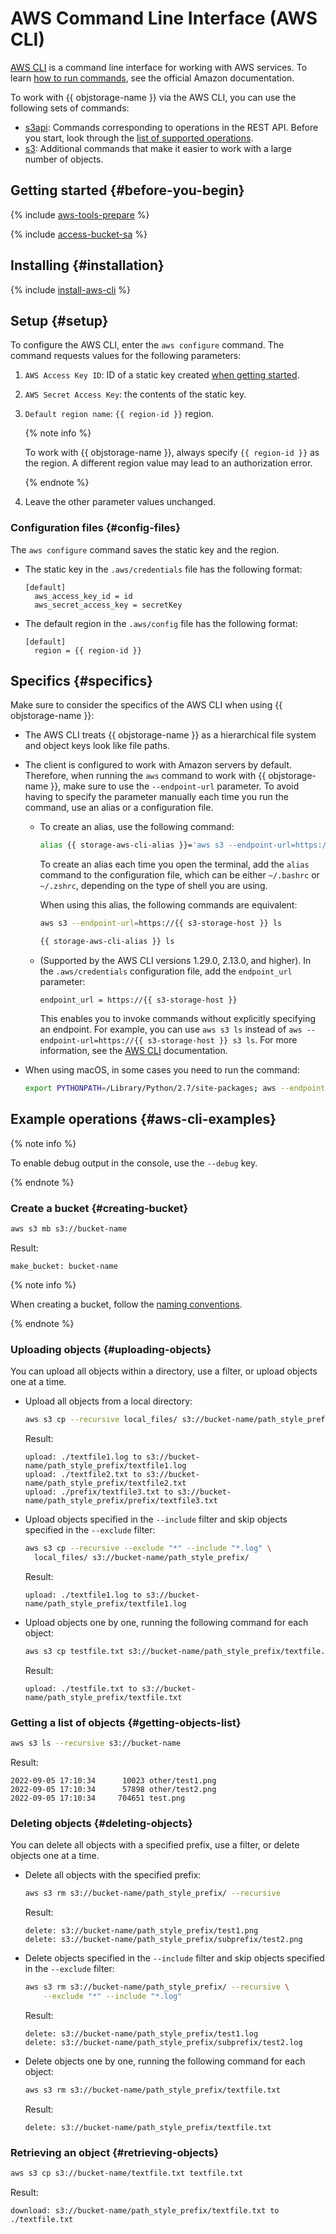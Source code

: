 # AWS Command Line Interface (AWS CLI)

[AWS CLI](https://aws.amazon.com/cli/) is a command line interface for working with AWS services. To learn [how to run commands](https://awscli.amazonaws.com/v2/documentation/api/latest/reference/index.html), see the official Amazon documentation.

To work with {{ objstorage-name }} via the AWS CLI, you can use the following sets of commands:
* [s3api](https://awscli.amazonaws.com/v2/documentation/api/latest/reference/s3api/index.html): Commands corresponding to operations in the REST API. Before you start, look through the [list of supported operations](../s3/api-ref/index.md).
* [s3](https://awscli.amazonaws.com/v2/documentation/api/latest/reference/s3/index.html): Additional commands that make it easier to work with a large number of objects.

## Getting started {#before-you-begin}

{% include [aws-tools-prepare](../../_includes/aws-tools/aws-tools-prepare.md) %}

{% include [access-bucket-sa](../../_includes/storage/access-bucket-sa.md) %}

## Installing {#installation}

{% include [install-aws-cli](../../_includes/aws-tools/install-aws-cli.md) %}

## Setup {#setup}

To configure the AWS CLI, enter the `aws configure` command. The command requests values for the following parameters:
1. `AWS Access Key ID`: ID of a static key created [when getting started](#before-you-begin).
1. `AWS Secret Access Key`: the contents of the static key.
1. `Default region name`: `{{ region-id }}` region.

   {% note info %}

   To work with {{ objstorage-name }}, always specify `{{ region-id }}` as the region. A different region value may lead to an authorization error.

   {% endnote %}

1. Leave the other parameter values unchanged.

### Configuration files {#config-files}

The `aws configure` command saves the static key and the region.
* The static key in the `.aws/credentials` file has the following format:

   ```
   [default]
     aws_access_key_id = id
     aws_secret_access_key = secretKey
   ```

* The default region in the `.aws/config` file has the following format:

   ```
   [default]
     region = {{ region-id }}
   ```

## Specifics {#specifics}

Make sure to consider the specifics of the AWS CLI when using {{ objstorage-name }}:

* The AWS CLI treats {{ objstorage-name }} as a hierarchical file system and object keys look like file paths.
* The client is configured to work with Amazon servers by default. Therefore, when running the `aws` command to work with {{ objstorage-name }}, make sure to use the `--endpoint-url` parameter. To avoid having to specify the parameter manually each time you run the command, use an alias or a configuration file.
   * To create an alias, use the following command:

      ```bash
      alias {{ storage-aws-cli-alias }}='aws s3 --endpoint-url=https://{{ s3-storage-host }}'
      ```

      To create an alias each time you open the terminal, add the `alias` command to the configuration file, which can be either `~/.bashrc` or `~/.zshrc`, depending on the type of shell you are using.

      When using this alias, the following commands are equivalent:

      ```bash
      aws s3 --endpoint-url=https://{{ s3-storage-host }} ls
      ```

      ```bash
      {{ storage-aws-cli-alias }} ls
      ```

   * (Supported by the AWS CLI versions 1.29.0, 2.13.0, and higher). In the `.aws/credentials` configuration file, add the `endpoint_url` parameter:

      ```text
      endpoint_url = https://{{ s3-storage-host }}
      ```

      This enables you to invoke commands without explicitly specifying an endpoint. For example, you can use `aws s3 ls` instead of `aws --endpoint-url=https://{{ s3-storage-host }} s3 ls`. For more information, see the [AWS CLI](https://docs.aws.amazon.com/sdkref/latest/guide/feature-ss-endpoints.html) documentation.

* When using macOS, in some cases you need to run the command:

   ```bash
   export PYTHONPATH=/Library/Python/2.7/site-packages; aws --endpoint-url=https://{{ s3-storage-host }} s3 ls
   ```

## Example operations {#aws-cli-examples}

{% note info %}

To enable debug output in the console, use the `--debug` key.

{% endnote %}

### Create a bucket {#creating-bucket}

```bash
aws s3 mb s3://bucket-name
```

Result:

```text
make_bucket: bucket-name
```

{% note info %}

When creating a bucket, follow the [naming conventions](../concepts/bucket.md#naming).

{% endnote %}

### Uploading objects {#uploading-objects}

You can upload all objects within a directory, use a filter, or upload objects one at a time.
* Upload all objects from a local directory:

   ```bash
   aws s3 cp --recursive local_files/ s3://bucket-name/path_style_prefix/
   ```

   Result:

   ```text
   upload: ./textfile1.log to s3://bucket-name/path_style_prefix/textfile1.log
   upload: ./textfile2.txt to s3://bucket-name/path_style_prefix/textfile2.txt
   upload: ./prefix/textfile3.txt to s3://bucket-name/path_style_prefix/prefix/textfile3.txt
   ```

* Upload objects specified in the `--include` filter and skip objects specified in the `--exclude` filter:

   ```bash
   aws s3 cp --recursive --exclude "*" --include "*.log" \
     local_files/ s3://bucket-name/path_style_prefix/
   ```

   Result:

   ```text
   upload: ./textfile1.log to s3://bucket-name/path_style_prefix/textfile1.log
   ```

* Upload objects one by one, running the following command for each object:

   ```bash
   aws s3 cp testfile.txt s3://bucket-name/path_style_prefix/textfile.txt
   ```

   Result:

   ```text
   upload: ./testfile.txt to s3://bucket-name/path_style_prefix/textfile.txt
   ```

### Getting a list of objects {#getting-objects-list}

```bash
aws s3 ls --recursive s3://bucket-name
```

Result:

```text
2022-09-05 17:10:34      10023 other/test1.png
2022-09-05 17:10:34      57898 other/test2.png
2022-09-05 17:10:34     704651 test.png
```

### Deleting objects {#deleting-objects}

You can delete all objects with a specified prefix, use a filter, or delete objects one at a time.

* Delete all objects with the specified prefix:

   ```bash
   aws s3 rm s3://bucket-name/path_style_prefix/ --recursive
   ```

   Result:

   ```text
   delete: s3://bucket-name/path_style_prefix/test1.png
   delete: s3://bucket-name/path_style_prefix/subprefix/test2.png
   ```

* Delete objects specified in the `--include` filter and skip objects specified in the `--exclude` filter:

   ```bash
   aws s3 rm s3://bucket-name/path_style_prefix/ --recursive \
       --exclude "*" --include "*.log"
   ```

   Result:

   ```text
   delete: s3://bucket-name/path_style_prefix/test1.log
   delete: s3://bucket-name/path_style_prefix/subprefix/test2.log
   ```

* Delete objects one by one, running the following command for each object:

   ```bash
   aws s3 rm s3://bucket-name/path_style_prefix/textfile.txt
   ```

   Result:

   ```text
   delete: s3://bucket-name/path_style_prefix/textfile.txt
   ```

### Retrieving an object {#retrieving-objects}

```bash
aws s3 cp s3://bucket-name/textfile.txt textfile.txt
```
Result:

```text
download: s3://bucket-name/path_style_prefix/textfile.txt to ./textfile.txt
```
